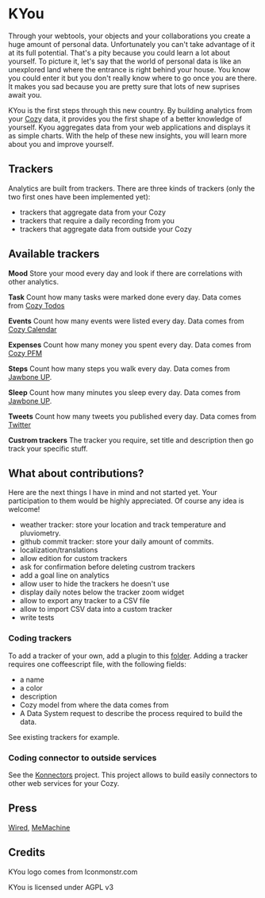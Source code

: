 # KYou

Through your webtools, your objects and your collaborations you create a huge
amount of personal data. Unfortunately you can't take advantage of it at its
full potential. That's a pity because you could learn a lot about yourself. To
picture it, let's say that the world of personal data is like an unexplored
land where the entrance is right behind your house.  You know you could enter
it but you don't really know where to go once you are there. It makes you sad
because you are pretty sure that lots of new suprises await you.

KYou is the first steps through this new country. By building analytics from
your [Cozy](http://cozy.io) data, it provides you the first shape of a
better knowledge of yourself. Kyou aggregates data from your web applications
and displays it as simple charts. With the help of these new insights, you
will learn more about you and improve yourself.

## Trackers

Analytics are built from trackers. There are three kinds of trackers
(only the two first ones have been implemented yet):

* trackers that aggregate data from your Cozy
* trackers that require a daily recording from you
* trackers that aggregate data from outside your Cozy

## Available trackers

**Mood** Store your mood every day and look if there are correlations with
other analytics.

**Task** Count how many tasks were marked done every day. Data comes from 
[Cozy Todos](https://github.com/mycozycloud/cozy-todos)

**Events** Count how many events were listed every day. Data comes from 
[Cozy Calendar](https://github.com/mycozycloud/cozy-calendar)

**Expenses** Count how many money you spent every day. Data comes from 
[Cozy PFM](https://github.com/seeker89/cozy-pfm)

**Steps** Count how many steps you walk every day. Data comes from [Jawbone
UP](http://www.jawbone.com/up).

**Sleep** Count how many minutes you sleep every day. Data comes from [Jawbone
UP](http://www.jawbone.com/up).

**Tweets** Count how many tweets you published every day. Data comes from 
[Twitter](https://twitter.com)

**Custrom trackers** The tracker you require, set title and description then go
track your specific stuff.

## What about contributions?

Here are the next things I have in mind and not started yet. Your participation to
them would be highly appreciated. Of course any idea is welcome!

* weather tracker: store your location and track temperature and pluviometry.
* github commit tracker: store your daily amount of commits.
* localization/translations
* allow edition for custom trackers
* ask for confirmation before deleting custrom trackers
* add a goal line on analytics
* allow user to hide the trackers he doesn't use
* display daily notes below the tracker zoom widget
* allow to export any tracker to a CSV file
* allow to import CSV data into a custom tracker
* write tests

### Coding trackers

To add a tracker of your own, add a plugin to this
[folder](https://github.com/frankrousseau/kyou/tree/master/server/trackers).
Adding a tracker requires one coffeescript file, with the following fields:

* a name
* a color
* description
* Cozy model from where the data comes from
* A Data System request to describe the process required to build the data.

See existing trackers for example.

### Coding connector to outside services

See the [Konnectors](https://github.com/frankrousseau/konnectors) project.
This project allows to build easily connectors to other web services for your
Cozy.

## Press

[Wired](http://www.wired.com/wiredenterprise/2013/09/cozy-cloud/), 
[MeMachine](http://memachine.nl/?p=1381)


## Credits

KYou logo comes from Iconmonstr.com

KYou is licensed under AGPL v3
